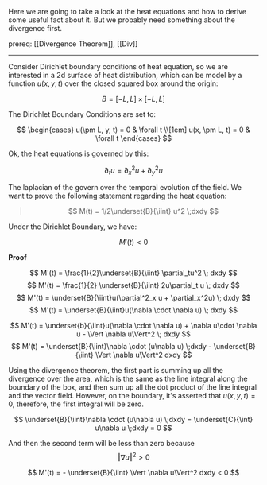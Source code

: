 Here we are going to take a look at the heat equations and how to derive some useful fact about it. But we probably need something about the divergence first. 

prereq: [[Divergence Theorem]], [[Div]]

---

Consider Dirichlet boundary conditions of heat equation, so we are interested in a 2d surface of heat distribution, which can be model by a function $u(x, y, t)$ over the closed squared box around the origin: 

$$
B = [-L, L] \times [-L , L]
$$

The Dirichlet Boundary Conditions are set to: 

$$
\begin{cases}
	u(\pm L, y, t) = 0  & \forall t \\[1em]
	u(x, \pm L, t) = 0  & \forall t
\end{cases}
$$

Ok, the heat equations is governed by this: 

$$
\partial_t u = \partial^2_x u + \partial^2_y u
$$

The laplacian of the govern over the temporal evolution of the field. We want to prove the following statement regarding the heat equation: 

> $$
> M(t) = 1/2\underset{B}{\iint} u^2 \;dxdy
> $$

Under the Dirichlet Boundary, we have: 

$$
M'(t) < 0
$$

**Proof**

$$
M'(t) = \frac{1}{2}\underset{B}{\iint}
\partial_tu^2 \; dxdy
$$ 
$$
M'(t) = \frac{1}{2} \underset{B}{\iint}
2u\partial_t u \; dxdy
$$
$$
M'(t) = \underset{B}{\iint}u(\partial^2_x u + \partial_x^2u) \; dxdy
$$
$$
M'(t) = \underset{B}{\iint}u(\nabla \cdot \nabla u) \; dxdy
$$

$$
M'(t) = \underset{b}{\iint}u(\nabla \cdot \nabla u) + \nabla u\cdot \nabla u - \Vert \nabla u\Vert^2 \; dxdy
$$
$$
M'(t) = \underset{B}{\iint}\nabla \cdot (u\nabla u) \;dxdy - \underset{B}{\iint} \Vert \nabla u\Vert^2 dxdy
$$

Using the divergence theorem, the first part is summing up all the divergence over the area, which is the same as the line integral along the boundary of the box, and then sum up all the dot product of the line integral and the vector field. However, on the boundary, it's asserted that $u(x, y, t) = 0$, therefore, the first integral will be zero. 


$$
 \underset{B}{\iint}\nabla \cdot (u\nabla u) \;dxdy = \underset{C}{\int} u\nabla u \;dxdy = 0
$$

And then the second term will be less than zero because $$\Vert \nabla u\Vert^2 > 0$$

$$
M'(t) = - \underset{B}{\iint} \Vert \nabla u\Vert^2 dxdy < 0
$$


